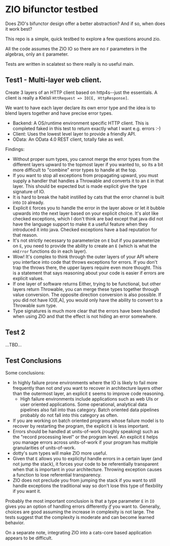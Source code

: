 # ZIO bifunctor testbed

Does ZIO's bifunctor design offer a better abstraction? And if so, when does
it work best?

This repo is a simple, quick testbed to explore a few questions around zio.

All the code assumes the ZIO IO so there are no `F` parameters in the algebras,
only an `E` parameter.

Tests are written in scalatest so there really is no useful main.


## Test1 - Multi-layer web client.

Create 3 layers of an HTTP client based on http4s--just the essentials. A client
is really a Kleisli `HttRequest => IO[E, HttpResponse]`.

We want to have each layer declare its own error type and the idea is to blend
layers together and have precise error types.

* Backend: A OS/runtime environment specific HTTP client. This is completed
  faked in this test to return exactly what I want e.g. errors :-)
* Client: Uses the lowest level layer to provide a friendly API.
* OData: An OData 4.0 REST client, totally fake as well.

Findings:
* Without proper sum types, you cannot merge the error types from the different
  layers upward to the topmost layer if you wanted to, so its a bit more
  difficult to "combine" error types to handle at the top.
* If you want to stop all exceptions from propagating upward, you must supply a
  handler that handles a Throwable and converts it to an `E` in that layer. This
  should be expected but is made explicit give the type signature of IO.
* It is hard to break the habit instilled by cats that the error channel is
  built into `IO` already.
* Explicit `E` forces you to handle the error in the layer above or let it
  bubble upwards into the next layer based on your explicit choice. It's alot
  like checked exceptions, which I don't think are bad except that java did not
  have the language support to make it a useful feature when they introduced it
  into java. Checked exceptions have a bad reputation for that reason.
* It's not strictly necessary to parameterize on `E` but if you parameterize on
  `E`, you need to provide the ability to create an `E` (which is what the
  `mkError` functions do in each layer).
* Wow! It's complex to think through the outer layers of your API where you
  interface into code that throws exceptions for errors. If you don't trap the
  throws there, the upper layers require even more thought. This is a statement
  that says reasoning about your code is easier if errors are explicit values.
* If one layer of software returns Either, trying to be functional, but other
  layers return Throwable, you can merge these types together through value
  conversion. The opposite direction conversion is also possible. If you did not
  have IO[E,A], you would only have the ability to convert to a Throwable sum
  type.
* Type signatures is much more clear that the errors have been handled when
  using ZIO and that the effect is not hiding an error somewhere.

## Test 2

...TBD...

## Test Conclusions

Some conclusions:

* In highly failure prone environments where the IO is likely to fail more
frequently than not *and* you want to recover in architecture layers other than
the outermost layer, an explicit `E` seems to improve code reasoning.
  * High failure environments include applications such as web UIs or user
    oriented applications. Some operational, analytical data pipelines also fall
    into thas category. Batch oriented data pipelines probably do not fall into
    this category as often.
* If you are working on batch oriented programs whose failure model is to
recover by restarting the program, the explicit `E` is less important.
* Errors should be handled at units-of-work (roughly speaking) such as the
"record processing level" or the program level. An explicit `E` helps you manage
errors across units-of-work if your program has multiple granularities of
units-of-work.
* dotty's sum types will make ZIO more useful.
* Given that `E` allows you to explicityl handle errors in a certain layer (and
  not jump the stack), it forces your code to be referentially transparent when
  that is important in your architecture. Throwing exception causes a function
  to lose referential transparency.
* ZIO does not preclude you from jumping the stack if you want to still handle
  exceptions the traditional way so don't lose this type of flexbility if you
  want it.

Probably the most important conclusion is that a type parameter `E` in `IO`
gives you an option of handling errors differently *if* you want to. Generally,
choices are good assuming the increase in complexity is not large. The tests
suggest that the complexity is moderate and can become learned behavior.

On a separate note, integrating ZIO into a cats-core based application appears
to be difficult.

